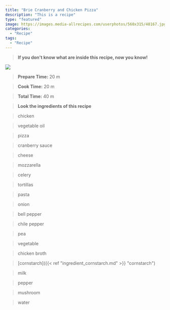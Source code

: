 ```yaml
---
title: "Brie Cranberry and Chicken Pizza"
description: "This is a recipe"
type: "featured"
image: https://images.media-allrecipes.com/userphotos/560x315/48167.jpg
categories: 
  - "Recipe"
tags: 
  - "Recipe"
---
```



>**If you don't know what are inside this recipe, now you know!**

![](../images/Recipes-Banner.jpg)
> **Prepare Time:** 20 m


> **Cook Time:** 20 m


> **Total Time:** 40 m

> **Look the ingredients of this recipe**

> chicken

> vegetable oil

> pizza

> cranberry sauce

> cheese

> mozzarella

> celery

> tortillas

> pasta

> onion

> bell pepper

> chile pepper

> pea

> vegetable

> chicken broth

> [cornstarch]({{< ref "ingredient_cornstarch.md" >}} "cornstarch")

> milk

> pepper

> mushroom

> water

